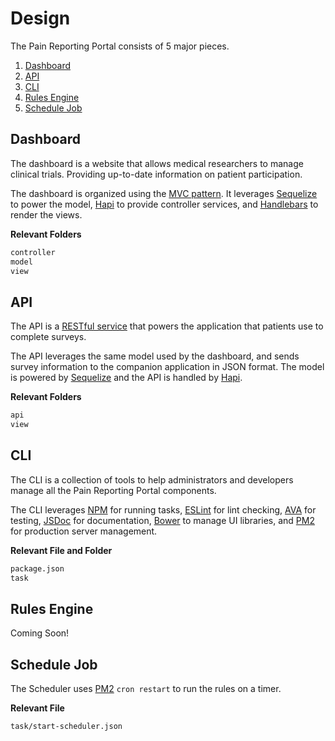 # Design

The Pain Reporting Portal consists of 5 major pieces.

1. [Dashboard](#dashboard)
2. [API](#api)
3. [CLI](#api)
4. [Rules Engine](#rules-engine)
5. [Schedule Job](#schedule-job)

## Dashboard

The dashboard is a website that allows medical researchers to manage clinical trials.
Providing up-to-date information on patient participation.

The dashboard is organized using the [MVC pattern](https://en.wikipedia.org/wiki/Model–view–controller).
It leverages [Sequelize](http://docs.sequelizejs.com/) to power the model, [Hapi](http://hapijs.com/) to provide
 controller services, and [Handlebars](http://handlebarsjs.com/) to render the views.

**Relevant Folders**

``` sh
controller
model
view
```

## API

The API is a [RESTful service](https://en.wikipedia.org/wiki/Representational_state_transfer) that powers the
application that patients use to complete surveys.

The API leverages the same model used by the dashboard, and sends survey information to the companion application in
JSON format. The model is powered by [Sequelize](http://docs.sequelizejs.com/) and the API is handled by
[Hapi](http://hapijs.com/).

**Relevant Folders**

``` sh
api
view
```

## CLI

The CLI is a collection of tools to help administrators and developers manage all the Pain Reporting Portal components.

The CLI leverages [NPM](https://docs.npmjs.com/misc/scripts) for running tasks,
[ESLint](http://eslint.org/) for lint checking,
[AVA](https://github.com/sindresorhus/ava) for testing,
[JSDoc](https://github.com/jsdoc3/jsdoc) for documentation,
[Bower](http://bower.io/) to manage UI libraries,
and [PM2](http://pm2.keymetrics.io/) for production server management.

**Relevant File and Folder**

``` sh
package.json
task
```

## Rules Engine

Coming Soon!

## Schedule Job

The Scheduler uses [PM2](http://pm2.keymetrics.io/) `cron restart` to run the rules on a timer.

**Relevant File**

``` sh
task/start-scheduler.json
```
